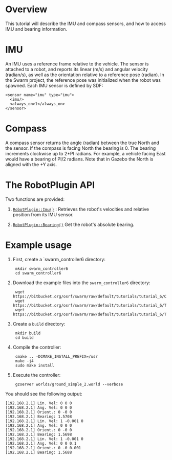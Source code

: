 # Overview

This tutorial will describe the IMU and compass sensors, and how to access IMU and bearing information.

# IMU

An IMU uses a reference frame relative to the vehicle. The sensor is attached to a robot, and reports its linear (m/s) and angular velocity (radian/s), as well as the orientation relative to a reference pose (radian). In the Swarm project, the reference pose was initialized when the robot was spawned. Each IMU sensor is defined by SDF:

    <sensor name="imu" type="imu">
      <imu/>
      <always_on>1</always_on>
    </sensor>

# Compass

A compass sensor returns the angle (radian) between the true North and the sensor. If the compass is facing North the bearing is 0. The bearing increments clockwise up to 2*PI radians. For example, a vehicle facing East would have a bearing of PI/2 radians. Note that in Gazebo the North is aligned with the +Y axis.

# The RobotPlugin API

Two functions are provided:

1. [`RobotPlugin::Imu()`](https://s3.amazonaws.com/osrf-distributions/swarm/api/0.1.0/classswarm_1_1RobotPlugin.html#a89bf23ca9206655d8197e2d90a451136) : Retrieves the robot's velocities and relative position from its IMU sensor.

1. [`RobotPlugin::Bearing()`](https://s3.amazonaws.com/osrf-distributions/swarm/api/0.1.0/classswarm_1_1RobotPlugin.html#a0e72ca8094bb9c5b7926e5df4ff98c46) Get the robot's absolute bearing.

# Example usage

1. First, create a `swarm_controller6 directory:

        mkdir swarm_controller6
        cd swarm_controller6

1. Download the example files into the `swarm_controller6` directory:

        wget https://bitbucket.org/osrf/swarm/raw/default/tutorials/tutorial_6/CMakeLists.txt
        wget https://bitbucket.org/osrf/swarm/raw/default/tutorials/tutorial_6/TeamControllerPlugin.hh
        wget https://bitbucket.org/osrf/swarm/raw/default/tutorials/tutorial_6/TeamControllerPlugin.cc

1. Create a `build` directory:

        mkdir build
        cd build

1. Compile the controller:

        cmake .. -DCMAKE_INSTALL_PREFIX=/usr
        make -j4
        sudo make install

1. Execute the controller:

        gzserver worlds/ground_simple_2.world --verbose

You should see the following output:

```
[192.168.2.1] Lin. Vel: 0 0 0
[192.168.2.1] Ang. Vel: 0 0 0
[192.168.2.1] Orient.: 0 -0 0
[192.168.2.1] Bearing: 1.5708
[192.168.2.1] Lin. Vel: 1 -0.001 0
[192.168.2.1] Ang. Vel: 0 0 0
[192.168.2.1] Orient.: 0 -0 0
[192.168.2.1] Bearing: 1.5698
[192.168.2.1] Lin. Vel: 1 -0.001 0
[192.168.2.1] Ang. Vel: 0 0 0.1
[192.168.2.1] Orient.: 0 -0 0.001
[192.168.2.1] Bearing: 1.5688
```